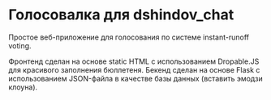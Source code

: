 # Голосовалка для dshindov_chat

Простое веб-приложение для голосования по системе instant-runoff voting.

Фронтенд сделан на основе static HTML с использованием Dropable.JS для красивого заполнения бюллетеня. Бекенд сделан на основе Flask с использованием JSON-файла в качестве базы данных (вставить эмодзи клоуна).
